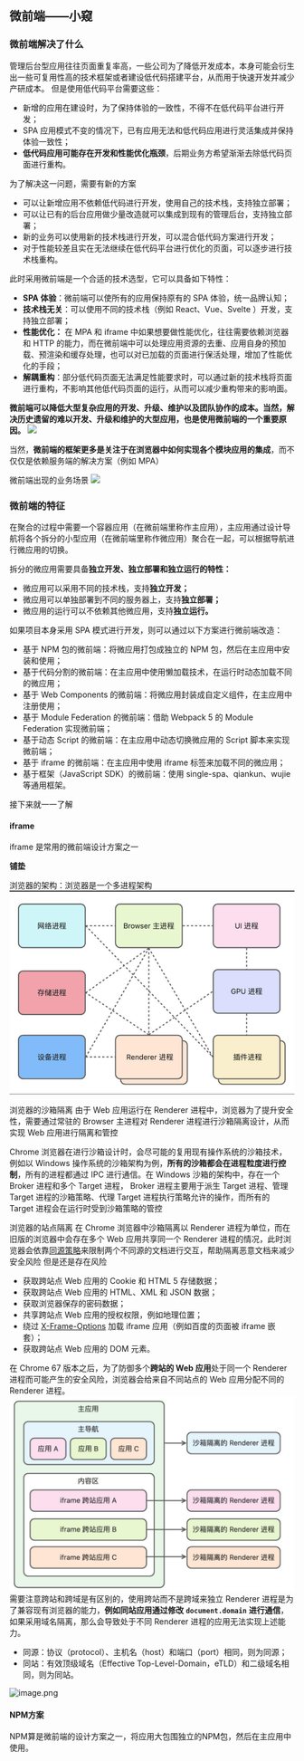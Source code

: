 ## 微前端——小窥
### 微前端解决了什么
管理后台型应用往往页面重复率高，一些公司为了降低开发成本，本身可能会衍生出一些可复用性高的技术框架或者建设低代码搭建平台，从而用于快速开发并减少产研成本。
但是使用低代码平台需要这些：
- 新增的应用在建设时，为了保持体验的一致性，不得不在低代码平台进行开发；
- SPA 应用模式不变的情况下，已有应用无法和低代码应用进行灵活集成并保持体验一致性；
- **低代码应用可能存在开发和性能优化瓶颈**，后期业务方希望渐渐去除低代码页面进行重构。

为了解决这一问题，需要有新的方案
-  可以让新增应用不依赖低代码进行开发，使用自己的技术栈，支持独立部署；
- 可以让已有的后台应用做少量改造就可以集成到现有的管理后台，支持独立部署；
- 新的业务可以使用新的技术栈进行开发，可以混合低代码方案进行开发；
- 对于性能较差且实在无法继续在低代码平台进行优化的页面，可以逐步进行技术栈重构。

此时采用微前端是一个合适的技术选型，它可以具备如下特性：
-   **SPA 体验**：微前端可以使所有的应用保持原有的 SPA 体验，统一品牌认知；
-   **技术栈无关**：可以使用不同的技术栈（例如 React、Vue、Svelte ）开发，支持独立部署；
-   **性能优化：** 在 MPA 和 iframe 中如果想要做性能优化，往往需要依赖浏览器和 HTTP 的能力，而在微前端中可以处理应用资源的去重、应用自身的预加载、预渲染和缓存处理，也可以对已加载的页面进行保活处理，增加了性能优化的手段；
-   **解耦重构**：部分低代码页面无法满足性能要求时，可以通过新的技术栈将页面进行重构，不影响其他低代码页面的运行，从而可以减少重构带来的影响面。

**微前端可以降低大型复杂应用的开发、升级、维护以及团队协作的成本。当然，解决历史遗留的难以开发、升级和维护的大型应用，也是使用微前端的一个重要原因。**
![](https://p9-juejin.byteimg.com/tos-cn-i-k3u1fbpfcp/3c950f9dd92947028a88c825df2c407a~tplv-k3u1fbpfcp-watermark.image?)

当然，**微前端的框架更多是关注于在浏览器中如何实现各个模块应用的集成**，而不仅仅是依赖服务端的解决方案（例如 MPA）

微前端出现的业务场景
![](https://p3-juejin.byteimg.com/tos-cn-i-k3u1fbpfcp/8570e3c1c42449999a5eb6e72df2fe41~tplv-k3u1fbpfcp-watermark.image?)


### 微前端的特征
在聚合的过程中需要一个容器应用（在微前端里称作主应用），主应用通过设计导航将各个拆分的小型应用（在微前端里称作微应用）聚合在一起，可以根据导航进行微应用的切换。

拆分的微应用需要具备**独立开发、独立部署和独立运行的特性：**


- 微应用可以采用不同的技术栈，支持**独立开发；**
- 微应用可以单独部署到不同的服务器上，支持**独立部署；**
- 微应用的运行可以不依赖其他微应用，支持**独立运行。**

如果项目本身采用 SPA 模式进行开发，则可以通过以下方案进行微前端改造：

-   基于 NPM 包的微前端：将微应用打包成独立的 NPM 包，然后在主应用中安装和使用；
-   基于代码分割的微前端：在主应用中使用懒加载技术，在运行时动态加载不同的微应用；
-   基于 Web Components 的微前端：将微应用封装成自定义组件，在主应用中注册使用；
-   基于 Module Federation 的微前端：借助 Webpack 5 的 Module Federation 实现微前端；
-   基于动态 Script 的微前端：在主应用中动态切换微应用的 Script 脚本来实现微前端；
-   基于 iframe 的微前端：在主应用中使用 iframe 标签来加载不同的微应用；
-   基于框架（JavaScript SDK）的微前端：使用 single-spa、qiankun、wujie 等通用框架。

接下来就一一了解


#### iframe
iframe 是常用的微前端设计方案之一

**铺垫**

浏览器的架构：浏览器是一个多进程架构
![](Public%20Image/Pasted%20image%2020240810171630.png)

浏览器的沙箱隔离
由于 Web 应用运行在 Renderer 进程中，浏览器为了提升安全性，需要通过常驻的 Browser 主进程对 Renderer 进程进行沙箱隔离设计，从而实现 Web 应用进行隔离和管控

Chrome 浏览器在进行沙箱设计时，会尽可能的复用现有操作系统的沙箱技术，例如以 Windows 操作系统的沙箱架构为例，**所有的沙箱都会在进程粒度进行控制**，所有的进程都通过 IPC 进行通信。在 Windows 沙箱的架构中，存在一个 Broker 进程和多个 Target 进程， Broker 进程主要用于派生 Target 进程、管理 Target 进程的沙箱策略、代理 Target 进程执行策略允许的操作，而所有的 Target 进程会在运行时受到沙箱策略的管控



浏览器的站点隔离
在 Chrome 浏览器中沙箱隔离以 Renderer 进程为单位，而在旧版的浏览器中会存在多个 Web 应用共享同一个 Renderer 进程的情况，此时浏览器会依靠[同源策略](https://developer.mozilla.org/zh-CN/docs/Web/Security/Same-origin_policy)来限制两个不同源的文档进行交互，帮助隔离恶意文档来减少安全风险
但是还是存在风险
-   获取跨站点 Web 应用的 Cookie 和 HTML 5 存储数据；
-   获取跨站点 Web 应用的 HTML、XML 和 JSON 数据；
-   获取浏览器保存的密码数据；
-   共享跨站点 Web 应用的授权权限，例如地理位置；
-   绕过 [X-Frame-Options](https://developer.mozilla.org/zh-CN/docs/Web/HTTP/Headers/X-Frame-Options) 加载 iframe 应用（例如百度的页面被 iframe 嵌套）；
-   获取跨站点 Web 应用的 DOM 元素。

在 Chrome 67 版本之后，为了防御多个**跨站的 Web 应用**处于同一个 Renderer 进程而可能产生的安全风险，浏览器会给来自不同站点的 Web 应用分配不同的 Renderer 进程。
![](Public%20Image/Pasted%20image%2020240810175040.png)
需要注意跨站和跨域是有区别的，使用跨站而不是跨域来独立 Renderer 进程是为了兼容现有浏览器的能力，**例如同站应用通过修改** **`document.domain`** **进行通信**，如果采用域名隔离，那么会导致处于不同 Renderer 进程的应用无法实现上述能力。
 - 同源：协议（protocol）、主机名（host）和端口（port）相同，则为同源；
-   同站：有效顶级域名（Effective Top-Level-Domain，eTLD）和二级域名相同，则为同站。

![image.png](https://p1-juejin.byteimg.com/tos-cn-i-k3u1fbpfcp/586bf4c5f34d4bf9ae7992e544cf538d~tplv-k3u1fbpfcp-watermark.image?)



#### NPM方案
NPM算是微前端的设计方案之一，将应用大包围独立的NPM包，然后在主应用中使用。

